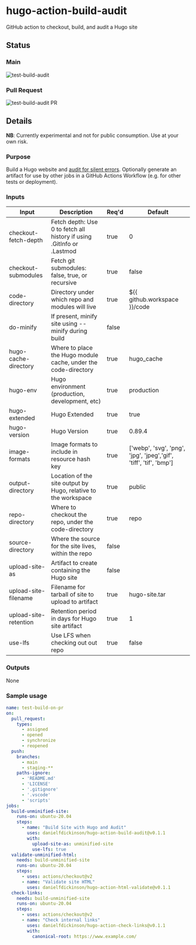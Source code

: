 # hugo-action-build-audit
GitHub action to checkout, build, and audit a Hugo site

## Status

### Main

![test-build-audit](https://github.com/danielfdickinson/hugo-action-build-audit/actions/workflows/test-build-audit.yml/badge.svg)

### Pull Request

![test-build-audit PR](https://github.com/danielfdickinson/hugo-action-build-audit/actions/workflows/test-build-audit.yml/badge.svg?event=pull_request)

## Details

**NB**: Currently experimental and not for public consumption. Use at your own risk.

### Purpose

Build a Hugo website and [audit for silent errors](https://discourse.gohugo.io/t/audit-your-published-site-for-problems/35184/8). Optionally generate an artifact for use by other jobs in a GitHub Actions Workflow (e.g. for other tests or deployment).

### Inputs


| Input | Description | Req'd | Default |
|-------|-------------|-------|---------|
| checkout-fetch-depth | Fetch depth: Use 0 to fetch all history if using .GitInfo or .Lastmod | true | 0 |
| checkout-submodules | Fetch git submodules: false, true, or recursive | true | false |
| code-directory | Directory under which repo and modules will live | true | ${{ github.workspace }}/code |
| do-minify | If present, minify site using --minify during build | false | |
| hugo-cache-directory | Where to place the Hugo module cache, under the code-directory | true | hugo_cache
| hugo-env | Hugo environment (production, development, etc) | true | production |
| hugo-extended | Hugo Extended | true | true |
| hugo-version | Hugo Version | true | 0.89.4 |
| image-formats | Image formats to include in resource hash key | true | ['webp', 'svg', 'png', 'jpg', 'jpeg','gif', 'tiff', 'tif', 'bmp'] |
| output-directory | Location of the site output by Hugo, relative to the workspace | true | public |
| repo-directory | Where to checkout the repo, under the code-directory | true | repo |
| source-directory | Where the source for the site lives, within the repo | false | |
| upload-site-as | Artifact to create containing the Hugo site | false | |
| upload-site-filename | Filename for tarball of site to upload to artifact | true | hugo-site.tar |
| upload-site-retention | Retention period in days for Hugo site artifact | true | 1 |
| use-lfs | Use LFS when checking out out repo | true | false |

### Outputs

None

### Sample usage

```yaml
name: test-build-on-pr
on:
  pull_request:
    types:
      - assigned
      - opened
      - synchronize
      - reopened
  push:
    branches:
      - main
      - staging-**
    paths-ignore:
      - 'README.md'
      - 'LICENSE'
      - '.gitignore'
      - '.vscode'
      - 'scripts'
jobs:
  build-unminified-site:
    runs-on: ubuntu-20.04
    steps:
      - name: "Build Site with Hugo and Audit"
        uses: danielfdickinson/hugo-action-build-audit@v0.1.1
        with:
          upload-site-as: unminified-site
          use-lfs: true
  validate-unminified-html:
    needs: build-unminified-site
    runs-on: ubuntu-20.04
    steps:
      - uses: actions/checkout@v2
      - name: "Validate site HTML"
        uses: danielfdickinson/hugo-action-html-validate@v0.1.1
  check-links:
    needs: build-unminified-site
    runs-on: ubuntu-20.04
    steps:
      - uses: actions/checkout@v2
      - name: "Check internal links"
        uses: danielfdickinson/hugo-action-check-links@v0.1.1
        with:
          canonical-root: https://www.example.com/
```

